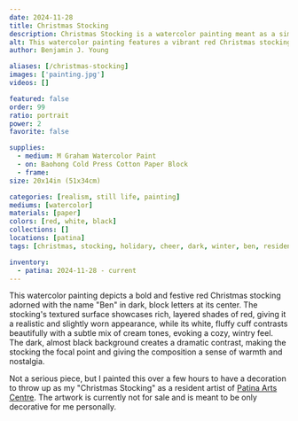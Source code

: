 ```yaml
---
date: 2024-11-28
title: Christmas Stocking
description: Christmas Stocking is a watercolor painting meant as a simple prop for my art gallery.
alt: This watercolor painting features a vibrant red Christmas stocking with the name Ben prominently displayed on it, accented by a textured white cuff and set against a dark black background.
author: Benjamin J. Young

aliases: [/christmas-stocking]
images: ['painting.jpg']
videos: []

featured: false
order: 99
ratio: portrait
power: 2
favorite: false

supplies:
  - medium: M Graham Watercolor Paint
  - on: Baohong Cold Press Cotton Paper Block
  - frame: 
size: 20x14in (51x34cm)

categories: [realism, still life, painting]
mediums: [watercolor]
materials: [paper]
colors: [red, white, black]
collections: []
locations: [patina]
tags: [christmas, stocking, holidary, cheer, dark, winter, ben, resident, artist]

inventory:
  - patina: 2024-11-28 - current
---
```


This watercolor painting depicts a bold and festive red Christmas stocking adorned with the name "Ben" in dark, block letters at its center. The stocking's textured surface showcases rich, layered shades of red, giving it a realistic and slightly worn appearance, while its white, fluffy cuff contrasts beautifully with a subtle mix of cream tones, evoking a cozy, wintry feel. The dark, almost black background creates a dramatic contrast, making the stocking the focal point and giving the composition a sense of warmth and nostalgia.

<!--more-->

Not a serious piece, but I painted this over a few hours to have a decoration to throw up as my "Christmas Stocking" as a resident artist of [Patina Arts Centre](http://patinaartscentre.com/). The artwork is currently not for sale and is meant to be only decorative for me personally.